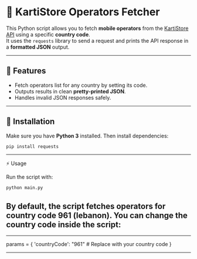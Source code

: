 # 📡 KartiStore Operators Fetcher

This Python script allows you to fetch **mobile operators** from the [KartiStore API](https://www.kartistore.com) using a specific **country code**.  
It uses the `requests` library to send a request and prints the API response in a **formatted JSON** output.

---

## 🚀 Features
- Fetch operators list for any country by setting its code.
- Outputs results in clean **pretty-printed JSON**.
- Handles invalid JSON responses safely.

---

## 📂 Installation
Make sure you have **Python 3** installed. Then install dependencies:

```bash
pip install requests
```

---

⚡ Usage

Run the script with: 
```bash
python main.py

```
By default, the script fetches operators for country code 961 (lebanon).
You can change the country code inside the script:
---


---
params = {
    'countryCode': "961"  # Replace with your country code
}

---
